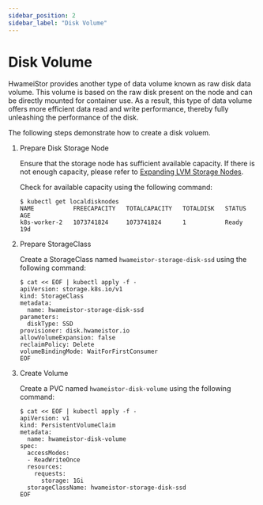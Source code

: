 ```yaml
---
sidebar_position: 2
sidebar_label: "Disk Volume"
---
```


# Disk Volume

HwameiStor provides another type of data volume known as raw disk data volume.
This volume is based on the raw disk present on the node and can be directly mounted for container use.
As a result, this type of data volume offers more efficient data read and write performance,
thereby fully unleashing the performance of the disk.

The following steps demonstrate how to create a disk voluem.

1. Prepare Disk Storage Node

   Ensure that the storage node has sufficient available capacity. If there is not enough capacity,
   please refer to [Expanding LVM Storage Nodes](../nodes_and_disks/disk_nodes.md).

   Check for available capacity using the following command:

   ```shell
   $ kubectl get localdisknodes
   NAME           FREECAPACITY   TOTALCAPACITY   TOTALDISK   STATUS   AGE
   k8s-worker-2   1073741824     1073741824      1           Ready    19d
   ```

2. Prepare StorageClass

   Create a StorageClass named `hwameistor-storage-disk-ssd` using the following command:

   ```console
   $ cat << EOF | kubectl apply -f - 
   apiVersion: storage.k8s.io/v1
   kind: StorageClass
   metadata:  
     name: hwameistor-storage-disk-ssd
   parameters:
     diskType: SSD
   provisioner: disk.hwameistor.io
   allowVolumeExpansion: false
   reclaimPolicy: Delete
   volumeBindingMode: WaitForFirstConsumer
   EOF 
   ```

3. Create Volume

   Create a PVC named `hwameistor-disk-volume` using the following command:

   ```console
   $ cat << EOF | kubectl apply -f -
   apiVersion: v1
   kind: PersistentVolumeClaim
   metadata:
     name: hwameistor-disk-volume
   spec:
     accessModes:
     - ReadWriteOnce
     resources:
       requests:
         storage: 1Gi
     storageClassName: hwameistor-storage-disk-ssd
   EOF
   ```
